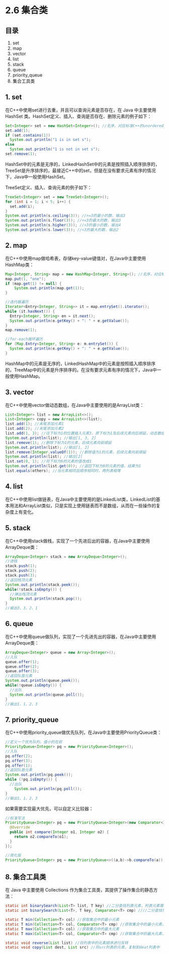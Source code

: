 # 2.6 集合类

## 目录

1. set
2. map
3. vector
4. list
5. stack
6. queue
7. priority_queue
8. 集合工具类



## 1. set

在C++中使用set进行去重，并且可以查询元素是否存在，在 Java 中主要使用 HashSet 类。HashSet定义、插入、查询是否存在、删除元素的例子如下：

```java
Set<Integer> set = new HashSet<Integer>(); //无序，对应标准C++的unordered_set
set.add(1);
if (set.contains(1))
  System.out.println("1 is in set s");
else
  System.out.println("1 is not in set s");
set.remove(1);
```

HashSet中的元素是无序的，LinkedHashSet中的元素是按照插入顺序排序的，TreeSet是升序排序的，最接近C++中的set，但是在没有要求元素有序的情况下，Java中一般使用HashSet。

TreeSet定义、插入、查询元素的例子如下：

```java
TreeSet<Integer> set = new TreeSet<Integer>();
for (int i = 1; i < 5; i++) {
  set.add(i);
}
System.out.println(s.ceiling(3)); //>=3的最小的数，输出3
System.out.println(s.floor(3)); //<=3的最大的数，输出3
System.out.println(s.higher(3)); //>3的最小的数，输出4
System.out.println(s.lower(3)); //<3的最大的数，输出2
```



## 2. map

在C++中使用map做哈希表，存储key-value键值对，在Java中主要使用HashMap类：

```java
Map<Integer, String> map = new HashMap<Integer, String>(); //无序，对应标准C++中的unordered_map
map.put(1, "one");
if (map.get(1) != null) {
	System.out.println(map.get(1));  
}

//迭代器遍历
Iterator<Entry<Integer, String>> it = map.entrySet().iterator();
while (it.hasNext()) {
  Entry<Integer, String> en = it.next();
  System.out.println(e.getKey() + ": " + e.getValue());
}
map.remove(1);

//for-each循环遍历
for (Map.Entry<Integer, String> e: m.entrySet()) {
  System.out.println(e.getKey() + ": " + e.getValue());
}
```

HashMap中的元素是无序的，LinkedHashMap中的元素是按照插入顺序排序的，TreeMap中的元素是升序排序的。在没有要求元素有序的情况下，Java中一般使用HashMap。



## 3. vector

在C++中使用vector做动态数组，在Java中主要使用的是ArrayList类：

```java
List<Integer> list = new ArrayList<>();
List<Integer> copy = new ArrayList<>(list);
list.add(1); //末尾添加元素1
list.add(2); //末尾添加元素2
list.add(1, 3); //往下标为1的位置插入元素3，原下标为1及后续元素向后顺延，动态数组下标从0开始
System.out.println(list); //输出[1, 3, 2]
list.remove(1); //删除下标为1的元素，后续元素向前顺延
System.out.println(list); //输出[1, 2]
list.remove(Integer.valueOf(1)); //删除值为1的元素，后续元素向前顺延
System.out.println(list); //输出[2]
list.set(0, 1); //将下标为0的元素的值改成1
System.out.println(list.get(0)); //返回下标为0的元素的值，结果为1
list.equals(others); //当元素相同且顺序相同时，两列表相等
```



## 4. list

在C++中使用list做链表，在Java中主要使用的是LinkedList类，LinkedList的基本用法和ArrayList类似，只是实现上使用链表而不是数组，从而在一些操作的复杂度上有变化。



## 5. stack

在C++中使用stack做栈，实现了一个先进后出的容器，在Java中主要使用ArrayDeque类：

```java
ArrayDeque<Integer> stack = new ArrayDeque<Integer>();
//进栈
stack.push(1);
stack.push(2);
stack.push(3);
//返回栈顶元素
System.out.println(stack.peek());
while(!stack.isEmpty()) {
  //弹出栈顶元素
  System.out.println(stack.pop());
}
//输出3、3、2、1
```



## 6. queue

在C++中使用queue做队列，实现了一个先进先出的容器，在Java中主要使用ArrayDeque类：

```java
ArrayDeque<Integer> queue = new Array<Integer>();
//入队
queue.offer(1);
queue.offer(2);
queue.offer(3);
//返回队首元素
System.out.println(queue.peek());
while(!queue.isEmpty()) {
  //出队
  System.out.println(queue.poll());
}
//输出1、1、2、3
```



## 7. priority_queue

在C++中使用priority_queue做优先队列，在Java中主要使用PriorityQueue类：

```java
//定义一个优先队列，值小的在前
PriorityQueue<Integer> pq = new PriorityQueue<Integer>();
//入队
pq.offer(2);
pq.offer(3);
pq.offer(1);
//返回队首元素
System.out.println(pq.peek());
while (!pq.isEmpty()) {
  //出队
	System.out.println(pq.poll());  
}
//输出1、1、2、3
```

如果需要实现最大优先，可以自定义比较器：

```java
//标准写法
PriorityQueue<Integer> pq = new PriorityQueue<Integer>(new Comparator<Integer>(){
  @Override
  public int compare(Integer o1, Integer o2) {
    return o2.compareTo(o1);
  }
});

//简化版
PriorityQueue<Integer> pq = new PriorityQueue<>((a,b)->b.compareTo(a));
```



## 8. 集合工具类

在 Java 中主要使用 Collections 作为集合工具类，其提供了操作集合的静态方法：

```java
static int binarySearch(List<T> list, T key) //二分查找列表元素，列表元素需要升序排列
static int binarySearch(List<T>, T key, Comparator<T> cmp) ////二分查找列表元素，列表元素需要升序排列，可自定义比较器

static T min(Collection<T> col) //获取集合中的最小元素
static T min(Collection<T> col, Comparator<T> cmp) //获取集合中的最小元素，可自定义比较规则
static T max(Collection<T> col) //获取集合中的最大元素
static T max(Collection<T> col, Comparator<T> cmp) //获取集合中的最大元素，可自定义比较规则

static void reverse(List list) //将列表中的元素顺序进行反转 
static void copy(List dest, List src) //将src列表的元素，复制到deat列表中
```







